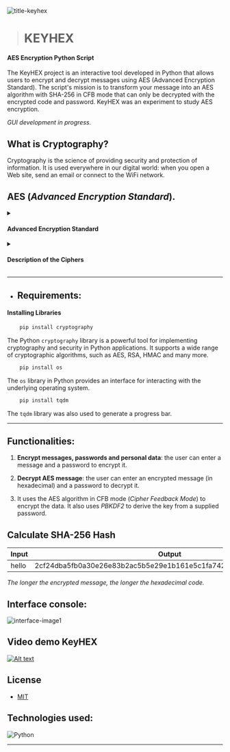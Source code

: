
<img src="https://i.ibb.co/5FBDP1s/title-keyhex.jpg" alt="title-keyhex" border="0">

> # KEYHEX

#### AES Encryption Python Script

The KeyHEX project is an interactive tool developed in Python that allows users to encrypt and decrypt messages using AES (Advanced Encryption Standard). The script's mission is to transform your message into an AES algorithm with SHA-256 in CFB mode that can only be decrypted with the encrypted code and password. KeyHEX was an experiment to study AES encryption.

_GUI development in progress._

## What is Cryptography?

Cryptography is the science of providing security and protection of information. It is used everywhere in our digital world: when you open a Web site, send an email or connect to the WiFi network. 

## AES (_Advanced Encryption Standard_).

<details>
<summary>
    <h4>Advanced Encryption Standard</h4>
</summary><br>

AES is a variant of the Rijndael block cipher developed by two Belgian cryptographers, `Joan Daemen` and `Vincent Rijmen`, who submitted a proposal to NIST during the AES selection process. Rijndael is a family of ciphers with different key and block sizes. For AES, NIST selected three members of the Rijndael family, each with a block size of 128 bits, but three different key lengths: 128, 192 and 256 bits.

AES is a symmetric encryption algorithm, which means that it uses the same key to encrypt and decrypt data. It operates on blocks of data and is designed to be fast and efficient on a wide variety of devices. AES replaced the old DES (Data Encryption Standard) encryption algorithm. 

_AES consists of several steps, including byte substitutions, row permutations, column permutations and key addition, all applied repeatedly in multiple rounds. These complex operations provide a robust security layer against a variety of known cryptographic attacks._
</details>

<details>
<summary>
    <h4>Description of the Ciphers</h4>
</summary><br>

AES is based on a design principle known as a substitution–permutation network, and is efficient in both software and hardware. Unlike its predecessor DES, AES does not use a Feistel network. AES is a variant of Rijndael, with a fixed block size of 128 bits, and a key size of 128, 192, or 256 bits. By contrast, Rijndael per se is specified with block and key sizes that may be any multiple of 32 bits, with a minimum of 128 and a maximum of 256 bits. Most AES calculations are done in a particular finite field.

AES operates on a 4 × 4 column-major order array of 16 bytes b0, b1, ..., b15 termed the state.

<img src="https://encrypted-tbn0.gstatic.com/images?q=tbn:ANd9GcSb9gHdsUaRHfPxATzjpYsmT4tHfEjcuc_BU1-oeaWHFqcx5tOeVh9_aBTC&s=10" alt="columnBytes">

The key size used for an AES cipher specifies the number of transformation rounds that convert the input, called the plaintext, into the final output, called the ciphertext. The number of rounds are as follows:

- 10 rounds for 128-bit keys.
- 12 rounds for 192-bit keys.
- 14 rounds for 256-bit keys.

Each round consists of several processing steps, including one that depends on the encryption key itself. A set of reverse rounds are applied to transform ciphertext back into the original plaintext using the same encryption key.
</details>

__________________________________________________________

- ## Requirements:

#### Installing Libraries

``` bash
    pip install cryptography 
```
The Python `cryptography` library is a powerful tool for implementing cryptography and security in Python applications. It supports a wide range of cryptographic algorithms, such as AES, RSA, HMAC and many more.

``` bash
    pip install os
```
The `os` library in Python provides an interface for interacting with the underlying operating system. 

``` bash
    pip install tqdm
```
The `tqdm` library was also used to generate a progress bar.
__________________________________________________________

## Functionalities:

1. **Encrypt messages, passwords and personal data**: the user can enter a message and a password to encrypt it.

2. **Decrypt AES message**: the user can enter an encrypted message (in hexadecimal) and a password to decrypt it.

3. It uses the AES algorithm in CFB mode (_Cipher Feedback Mode_) to encrypt the data. It also uses _PBKDF2_ to derive the key from a supplied password.

## Calculate SHA-256 Hash

|Input|Output     |
|-----|-----------|
|hello|2cf24dba5fb0a30e26e83b2ac5b5e29e1b161e5c1fa7425e79043062938b9824|

_The longer the encrypted message, the longer the hexadecimal code._

## Interface console:

<img src="https://i.ibb.co/GtmN7B2/interface-image1.png" alt="interface-image1" border="0">

## Video demo KeyHEX

[![Alt text](https://img.youtube.com/vi/2bGmIa1zv4A/0.jpg)](https://www.youtube.com/watch?v=2bGmIa1zv4A)

## License
 * [MIT](LICENSE)

## Technologies used:

![Python](https://img.shields.io/badge/Python-14354C?style=for-the-badge&logo=python&logoColor=white)&nbsp; 
__________________________________________________________

